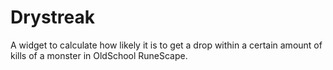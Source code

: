 # Drystreak
A widget to calculate how likely it is to get a drop within a certain amount of kills of a monster in OldSchool RuneScape.
